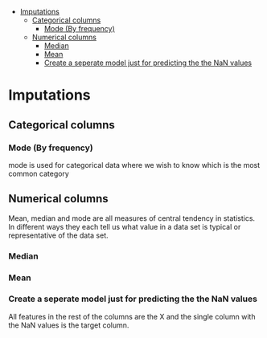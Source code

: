 <!--ts-->
   * [Imputations](#imputations)
      * [Categorical columns](#categorical-columns)
         * [Mode (By frequency)](#mode-by-frequency)
      * [Numerical columns](#numerical-columns)
         * [Median](#median)
         * [Mean](#mean)
         * [Create a seperate model just for predicting the the NaN values](#create-a-seperate-model-just-for-predicting-the-the-nan-values)

<!-- Added by: gil_diy, at: Wed 26 Jan 2022 20:34:07 IST -->

<!--te-->


# Imputations


## Categorical columns

### Mode (By frequency)

mode is used for categorical data where we wish to know which is the most common category

## Numerical columns

Mean, median and mode are all measures of central tendency in statistics. In different ways they each tell us what value in a data set is typical or representative of the data set.


### Median

### Mean

### Create a seperate model just for predicting the the NaN values

All features in the rest of the columns are the X and the single column with the
NaN values is the target column.
